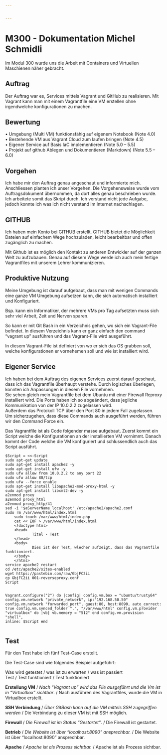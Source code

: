 ```yaml
---


---
```


<h1 id="m300---dokumentation-michel-schmidli">M300 - Dokumentation Michel Schmidli</h1>
<p>Im Modul 300 wurde uns die Arbeit mit Containers und Virtuellen Maschienen näher gebracht.</p>
<h2 id="auftrag">Auftrag</h2>
<p>Der Auftrag war es, Services mittels Vagrant und GitHub zu realisieren. Mit Vagrant kann man mit einem Vagrantfile eine VM erstellen ohne irgendwelche konfigurationen zu machen.</p>
<h2 id="bewertung">Bewertung</h2>
<p>• Umgebung (Multi VM) funktionsfähig auf eigenem Notebook (Note 4.0)<br>
• Bestehende VM aus Vagrant Cloud zum laufen bringen (Note 4.5)<br>
• Eigener Service auf Basis IaC implementieren (Note 5.0 – 5.5)<br>
• Projekt auf github Ablegen und Dokumentieren (Markdown) (Note 5.5 – 6.0)</p>
<h2 id="vorgehen">Vorgehen</h2>
<p>Ich habe mir den Auftrag genau angeschaut und informierte mich. Anschliessen planten ich unser Vorgehen. Die Vorgehensweise wurde vom Auftragsdokument übernommen, da dort alles genau beschrieben wurde. Ich arbeitete somit das Skript durch. Ich verstand nicht jede Aufgabe, jedoch konnte ich was ich nicht verstand im Internet nachschlagen.</p>
<h2 id="github">GITHUB</h2>
<p>Ich haben mein Konto bei GITHUB erstellt. GITHUB bietet die Möglichkeit Dateien auf einfachem Wege hochzuladen, leicht bearbeitbar und offen zugänglich zu machen.</p>
<p>Mit Github ist es möglich den Kontakt zu anderen Entwickler auf der ganzen Welt zu aufzubauen. Genau auf diesem Wege werde ich auch mein fertige Vagrantfiles mit unserem Lehrer kommunizieren.</p>
<h2 id="produktive-nutzung">Produktive Nutzung</h2>
<p>Meine Umgebung ist darauf aufgebaut, dass man mit wenigen Commands eine ganze VM Umgebung aufsetzen kann, die sich automatisch installiert und Konfiguriert.</p>
<p>Bsp. kann ein Informatiker, der mehrere VMs pro Tag aufsetzten muss sich sehr viel Arbeit, Zeit und Nerven sparen.</p>
<p>So kann er mit Git Bash in ein Verzeichnis gehen, wo sich ein Vagrant-File befindet. In diesem Verzeichnis kann er ganz einfach den command “vagrant up” ausführen und das Vagrant-File wird ausgeführt.</p>
<p>In diesem Vagrant-File ist definiert von wo er sich das OS grabben soll, welche konfigurationen er vornehemen soll und wie ist installiert wird.</p>
<h2 id="eigener-service">Eigener Service</h2>
<p>Ich haben bei dem Auftrag des eigenen Services zuerst darauf geschaut, dass ich das Vagrantfile überhaupt verstehe. Durch logisches überlegen, konnten ich Anpassungen in diesem File vornehmen.<br>
Sie sehen gleich mein Vagrantfile bei dem Ubuntu mit einer Firewall Reproxy installiert wird. Die Ports haben ich so abgeändert, dass jegliche Kommunikation von der IP 10.0.2.2 zugelassen wird.<br>
Außerdem das Protokoll TCP über den Port 80 in jedem Fall zugelassen.<br>
Um sicherzugehen, dass diese Commands auch ausgeführt werden, führen wir den Command Force ein.</p>
<p>Das Vagrantfile ist als Code folgender masse aufgebaut. Zuerst kommt ein Script welche die Konfigurationen an der installierten VM vornimmt. Danach kommt der Code welche die VM konfiguriert und schlussendlich auch das Script ausführt.</p>
<pre><code>$Script = &lt;&lt;-Script
sudo apt-get update
sudo apt-get install apache2 -y
sudo apt-get install ufw -y
sudo ufw allow from 10.0.2.2 to any port 22
sudo ufw allow 80/tcp
sudo ufw --force enable
sudo apt-get install libapache2-mod-proxy-html -y
sudo apt-get install libxml2-dev -y
a2enmod proxy
a2enmod proxy_html
a2enmod proxy_http/41
sed -i '$aServerName localhost' /etc/apache2/apache2.conf
sudo rm /var/www/html/index.html
    sudo touch /var/www/html/index.php
    cat &lt;&lt; EOF &gt; /var/www/html/index.html
    &lt;!doctype html&gt;
    &lt;head&gt;
			Titel - Test        
    &lt;/head&gt;
    &lt;body&gt;
            Dies ist der Test, wlecher aufzeigt, dass das Vagrantfile funktioniert.
    &lt;/body&gt;
    &lt;/html&gt;
service apache2 restart
cd /etc/apache2/sites-enabled
wget https://pastebin.com/raw/GbjFC2ii
cp GbjFC2ii 001-reverseproxy.conf
Script

Vagrant.configure("2") do |config|
  config.vm.box = "ubuntu/trusty64" 
  config.vm.network "private_network", ip:"192.168.50.50"
  config.vm.network "forwarded_port", guest:80, host:8090, auto_correct: true
  config.vm.synced_folder ".", "/var/www/html"
  config.vm.provider "virtualbox" do |vb| 
    vb.memory = "512"
  end
  config.vm.provision "shell", inline: $Script
end
</code></pre>
<h2 id="test">Test</h2>
<p>Für den Test habe ich fünf Test-Case erstellt.</p>
<p>Die Test-Case sind wie folgendes Beispiel aufgeführt:</p>
<p>Was wird getestet / was ist zu erwarten / was ist passiert<br>
Test / Test funktioniert / Test funktioniert</p>
<p><strong>Erstellung VM</strong> / <em>Nach “Vagrant up” wird das File ausgeführt und die Vm ist in “Virtualbox” sichtbar</em>. / Nach ausführen des Vagrantfiles, wurde die VM in Virtualbox erstellt.<br>
<img src="https://perrone.myqnapcloud.com:450/share.cgi/V_Schmidli.PNG?ssid=02YbC2K&amp;fid=02YbC2K&amp;path=%2F&amp;filename=V_Schmidli.PNG&amp;openfolder=normal&amp;ep=" alt=""></p>
<p><strong>SSH Verbindung</strong> / <em>Über GitBash kann auf die VM mittels SSH zugegriffen werden</em> / Die Verbindung zu dieser VM ist mit SSH möglich.<br>
<img src="https://perrone.myqnapcloud.com:450/share.cgi/SSH_Schmidli.PNG?ssid=02YbC2K&amp;fid=02YbC2K&amp;path=%2F&amp;filename=SSH_Schmidli.PNG&amp;openfolder=normal&amp;ep=" alt=""></p>
<p><strong>Firewall</strong> / <em>Die Firewall ist im Status “Gestartet”</em>. / Die Firewall ist gestartet.<br>
<img src="https://perrone.myqnapcloud.com:450/share.cgi/Firewall_Schmidli.PNG?ssid=02YbC2K&amp;fid=02YbC2K&amp;path=%2F&amp;filename=Firewall_Schmidli.PNG&amp;openfolder=normal&amp;ep=" alt=""></p>
<p><strong>Betrieb</strong> / <em>Die Website ist über “localhost:8090” ansprechbar.</em> / Die Website ist über “localhost:8090” ansprechbar.<br>
<img src="https://perrone.myqnapcloud.com:450/share.cgi/apache_Schmidli.PNG?ssid=02YbC2K&amp;fid=02YbC2K&amp;path=%2F&amp;filename=apache_Schmidli.PNG&amp;openfolder=normal&amp;ep=" alt=""></p>
<p><strong>Apache</strong> / <em>Apache ist als Prozess sichtbar.</em> / Apache ist als Prozess sichtbar.<br>
<img src="https://perrone.myqnapcloud.com:450/share.cgi/Unbenann.PNG?ssid=02YbC2K&amp;fid=02YbC2K&amp;path=%2F&amp;filename=Unbenann.PNG&amp;openfolder=normal&amp;ep=" alt=""></p>

